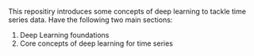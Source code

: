 This repositiry introduces some concepts of deep learning to tackle time series data. Have the following two main sections:
  1. Deep Learning foundations
  2. Core concepts of deep learning for time series
